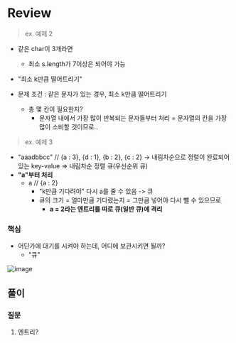 # Review

> ex. 예제 2
- 같은 char이 3개라면
  - 최소 s.length가 7이상은 되어야 가능

- "최소 k만큼 떨어트리기"

- 문제 조건 : 같은 문자가 있는 경우, 최소 k만큼 떨어트리기
  - 총 몇 칸이 필요한지?
    - 문자열 내에서 가장 많이 반복되는 문자들부터 처리 = 문자열의 칸을 가장 많이 소비할 것이므로..

> ex. 예제 3
- "aaadbbcc" // {a : 3}, {d : 1}, {b : 2}, {c : 2} -> 내림차순으로 정렬이 완료되어 있는 key-value => 내림차순 정렬 큐(우선순위 큐)
- **"a"부터 처리**
  - a // {a : 2}
    - "k만큼 기다려야" 다시 a를 줄 수 있음 -> 큐
    - 큐의 크기 = 얼마만큼 기다렸는지 = 그만큼 넣어야 다시 뺄 수 있으므로
      - **a = 2라는 엔트리를 따로 큐(일반 큐)에 격리**
     
### 핵심
- 어딘가에 대기를 시켜야 하는데, 어디에 보관시키면 될까?
  - "큐" 

![image](https://github.com/eunbileeme/algorithm/assets/103405457/bb4e3e74-3b32-4d12-be12-17bf03c8ec96)

## 풀이


### 질문
1. 엔트리?
